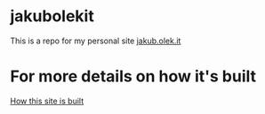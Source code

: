 # jakubolekit

This is a repo for my personal site [jakub.olek.it](http://jakub.olek.it)

# For more details on how it's built

[How this site is built](http://jakub.olek.it/blog/building-this-blog)
